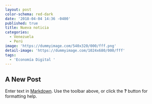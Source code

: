 ```yaml
---
layout: post
color-schema: red-dark
date: '2018-04-04 14:36 -0400'
published: true
title: Nueva noticia
categories:
  - Venezuela
  - Perú
image: 'https://dummyimage.com/540x320/000/fff.png'
detail-image: 'https://dummyimage.com/1024x680/000/fff'
tags:
  - 'Economía Digital '
---
```

## A New Post

Enter text in [Markdown](http://daringfireball.net/projects/markdown/). Use the toolbar above, or click the **?** button for formatting help.
